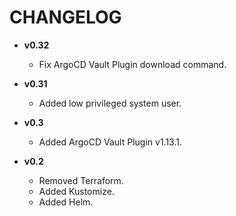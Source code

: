 # **CHANGELOG**

* **v0.32**
  * Fix ArgoCD Vault Plugin download command.

* **v0.31**
  * Added low privileged system user.

* **v0.3**
  * Added ArgoCD Vault Plugin v1.13.1.

* **v0.2**
  * Removed Terraform.
  * Added Kustomize.
  * Added Helm.